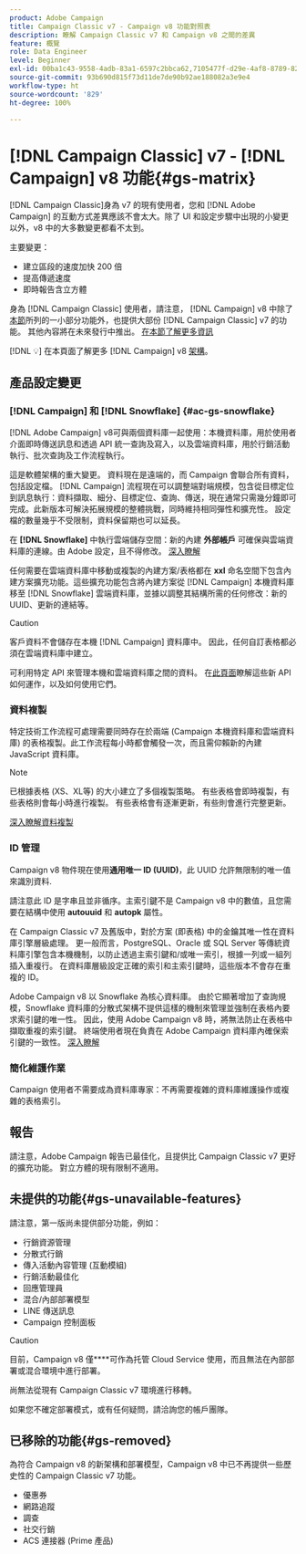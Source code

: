 ```yaml
---
product: Adobe Campaign
title: Campaign Classic v7 - Campaign v8 功能對照表
description: 瞭解 Campaign Classic v7 和 Campaign v8 之間的差異
feature: 概覽
role: Data Engineer
level: Beginner
exl-id: 00ba1c43-9558-4adb-83a1-6597c2bbca62,7105477f-d29e-4af8-8789-82b4459761b0
source-git-commit: 93b690d815f73d11de7de90b92ae188082a3e9e4
workflow-type: ht
source-wordcount: '829'
ht-degree: 100%

---
```


# [!DNL Campaign Classic] v7 - [!DNL Campaign] v8 功能{#gs-matrix}

[!DNL Campaign Classic]身為 v7 的現有使用者，您和 [!DNL Adobe Campaign] 的互動方式差異應該不會太大。除了 UI 和設定步驟中出現的小變更以外，v8 中的大多數變更都看不太到。

主要變更：

* 建立區段的速度加快 200 倍
* 提高傳遞速度
* 即時報告含立方體

身為 [!DNL Campaign Classic] 使用者，請注意， [!DNL Campaign] v8 中除了[本節](#gs-removed)所列的一小部分功能外，也提供大部份 [!DNL Campaign Classic] v7 的功能。 其他內容將在未來發行中推出。 [在本節了解更多資訊](#gs-unavailable-features)

[!DNL :bulb:] 在本頁面了解更多 [!DNL Campaign] v8 [架構](../dev/architecture.md)。

## 產品設定變更

### [!DNL Campaign] 和 [!DNL Snowflake] {#ac-gs-snowflake}

[!DNL Adobe Campaign] v8可與兩個資料庫一起使用：本機資料庫，用於使用者介面即時傳送訊息和透過 API 統一查詢及寫入，以及雲端資料庫，用於行銷活動執行、批次查詢及工作流程執行。

這是軟體架構的重大變更。 資料現在是遠端的，而 Campaign 會聯合所有資料，包括設定檔。 [!DNL Campaign] 流程現在可以調整端對端規模，包含從目標定位到訊息執行：資料擷取、細分、目標定位、查詢、傳送，現在通常只需幾分鐘即可完成。此新版本可解決拓展規模的整體挑戰，同時維持相同彈性和擴充性。 設定檔的數量幾乎不受限制，資料保留期也可以延長。

在 **[!DNL Snowflake]** 中執行雲端儲存空間：新的內建 **外部帳戶** 可確保與雲端資料庫的連線。由 Adobe 設定，且不得修改。 [深入瞭解](../config/external-accounts.md)

任何需要在雲端資料庫中移動或複製的內建方案/表格都在 **xxl** 命名空間下包含內建方案擴充功能。這些擴充功能包含將內建方案從 [!DNL Campaign] 本機資料庫移至 [!DNL Snowflake] 雲端資料庫，並據以調整其結構所需的任何修改：新的 UUID、更新的連結等。

>[!CAUTION]
>
> 客戶資料不會儲存在本機 [!DNL Campaign] 資料庫中。 因此，任何自訂表格都必須在雲端資料庫中建立。


可利用特定 API 來管理本機和雲端資料庫之間的資料。 在[此頁面](../dev/new-apis.md)瞭解這些新 API 如何運作，以及如何使用它們。

### 資料複製

特定技術工作流程可處理需要同時存在於兩端 (Campaign 本機資料庫和雲端資料庫) 的表格複製。此工作流程每小時都會觸發一次，而且需仰賴新的內建 JavaScript 資料庫。

>[!NOTE]
>
> 已根據表格 (XS、XL等) 的大小建立了多個複製策略。
> 有些表格會即時複製，有些表格則會每小時進行複製。 有些表格會有逐漸更新，有些則會進行完整更新。


[深入瞭解資料複製](../config/replication.md)

### ID 管理

Campaign v8 物件現在使用&#x200B;**通用唯一 ID (UUID)**，此 UUID 允許無限制的唯一值來識別資料.

請注意此 ID 是字串且並非循序。主索引鍵不是 Campaign v8 中的數值，且您需要在結構中使用 **autouuid** 和 **autopk** 屬性。

在 Campaign Classic v7 及舊版中，對於方案 (即表格) 中的金鑰其唯一性在資料庫引擎層級處理。 更一般而言，PostgreSQL、Oracle 或 SQL Server 等傳統資料庫引擎包含本機機制，以防止透過主索引鍵和/或唯一索引，根據一列或一組列插入重複行。 在資料庫層級設定正確的索引和主索引鍵時，這些版本不會存在重複的 ID。

Adobe Campaign v8 以 Snowflake 為核心資料庫。 由於它顯著增加了查詢規模，Snowflake 資料庫的分散式架構不提供這樣的機制來管理並強制在表格內要求索引鍵的唯一性。 因此，使用 Adobe Campaign v8 時，將無法防止在表格中擷取重複的索引鍵。 終端使用者現在負責在 Adobe Campaign 資料庫內確保索引鍵的一致性。 [深入瞭解](../dev/keys.md)

### 簡化維護作業

Campaign 使用者不需要成為資料庫專家：不再需要複雜的資料庫維護操作或複雜的表格索引。

## 報告

請注意，Adobe Campaign 報告已最佳化，且提供比 Campaign Classic v7 更好的擴充功能。 對立方體的現有限制不適用。

## 未提供的功能{#gs-unavailable-features}

請注意，第一版尚未提供部分功能，例如：

* 行銷資源管理
* 分散式行銷
* 傳入活動內容管理 (互動模組)
* 行銷活動最佳化
* 回應管理員
* 混合/內部部署模型
* LINE 傳送訊息
* Campaign 控制面板

>[!CAUTION]
>
>目前，Campaign v8 僅&#x200B;****&#x200B;可作為托管 Cloud Service 使用，而且無法在內部部署或混合環境中進行部署。
>
>尚無法從現有 Campaign Classic v7 環境進行移轉。
>
>如果您不確定部署模式，或有任何疑問，請洽詢您的帳戶團隊。

## 已移除的功能{#gs-removed}

為符合 Campaign v8 的新架構和部署模型，Campaign v8 中已不再提供一些歷史性的 Campaign Classic v7 功能。

* 優惠券
* 網路追蹤
* 調查
* 社交行銷
* ACS 連接器 (Prime 產品)


